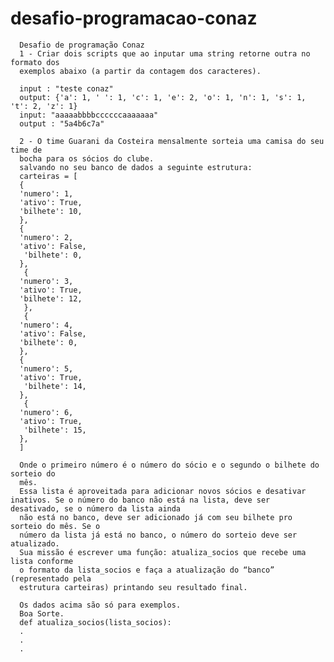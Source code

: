# desafio-programacao-conaz

      Desafio de programação Conaz
      1 - Criar dois scripts que ao inputar uma string retorne outra no formato dos
      exemplos abaixo (a partir da contagem dos caracteres).
    
      input : "teste conaz"
      output: {'a': 1, ' ': 1, 'c': 1, 'e': 2, 'o': 1, 'n': 1, 's': 1, 't': 2, 'z': 1}
      input: "aaaaabbbbccccccaaaaaaa"
      output : "5a4b6c7a" 
      
      2 - O time Guarani da Costeira mensalmente sorteia uma camisa do seu time de
      bocha para os sócios do clube.
      salvando no seu banco de dados a seguinte estrutura:
      carteiras = [
      {
      'numero': 1,
      'ativo': True,
      'bilhete': 10,
      },
      {
      'numero': 2,
      'ativo': False,
       'bilhete': 0,
      },
       {
      'numero': 3,
      'ativo': True,
      'bilhete': 12,
       },
       {
      'numero': 4,
      'ativo': False,
      'bilhete': 0,
      },
      {
      'numero': 5,
      'ativo': True,
       'bilhete': 14,
      },
       {
      'numero': 6,
      'ativo': True,
       'bilhete': 15,
      },
      ]
     
      Onde o primeiro número é o número do sócio e o segundo o bilhete do sorteio do
      mês.
      Essa lista é aproveitada para adicionar novos sócios e desativar inativos. Se o número do banco não está na lista, deve ser             desativado, se o número da lista ainda
      não está no banco, deve ser adicionado já com seu bilhete pro sorteio do mês. Se o
      número da lista já está no banco, o número do sorteio deve ser atualizado.
      Sua missão é escrever uma função: atualiza_socios que recebe uma lista conforme
      o formato da lista_socios e faça a atualização do “banco” (representado pela
      estrutura carteiras) printando seu resultado final.

      Os dados acima são só para exemplos.
      Boa Sorte.
      def atualiza_socios(lista_socios):
      .
      .
      .
